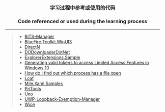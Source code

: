 ### <p align="center">学习过程中参考或使用的代码</p>
### <p align="center">Code referenced or used during the learning process</p>

------

> * [BITS-Manager](https://github.com/Microsoft/BITS-Manager)&emsp;
> * [BlueFire.Toolkit.WinUI3](https://github.com/cnbluefire/BlueFire.Toolkit.WinUI3)&emsp;
> * [DirectN](https://github.com/smourier/DirectN)&emsp;
> * [DODownloaderDotNet](https://github.com/shishirb-MSFT/DODownloaderDotNet)&emsp;
> * [ExplorerExtensions.Sample](https://github.com/cnbluefire/ExplorerExtensions.Sample)&emsp;
> * [Generating valid tokens to access Limited Access Features in Windows 10](https://www.withinrafael.com/2021/01/04/generating-valid-tokens-to-access-limited-access-features-in-windows-10)&emsp;
> * [How do I find out which process has a file open](https://devblogs.microsoft.com/oldnewthing/?p=8283)&emsp;
> * [Loaf](https://github.com/DinoChan/Loaf)&emsp;
> * [Mile.Xaml.Samples](https://github.com/ProjectMile/Mile.Xaml.Samples)&emsp;
> * [PriTools](https://github.com/chausner/PriTools)&emsp;
> * [Uno](https://github.com/unoplatform/uno)&emsp;
> * [UWP-Loopback-Exemption-Manager](https://github.com/themerror/UWP-Loopback-Exemption-Manager)&emsp;
> * [Wice](https://github.com/aelyo-softworks/Wice)&emsp;